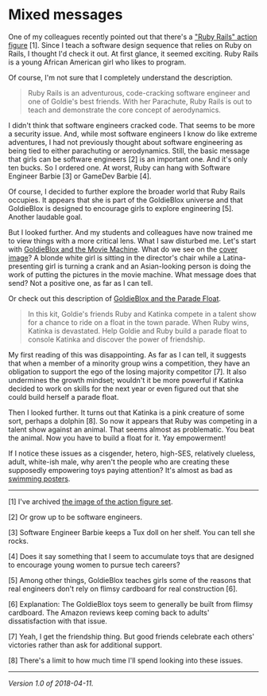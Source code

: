 Mixed messages
==============

One of my colleagues recently
pointed out that there's a ["Ruby Rails" action
figure](https://www.amazon.com/GoldieBlox-Rails-Action-Figure-Parachute/dp/B0128K4PM8/) [1].
Since I teach a software design sequence that relies on Ruby on Rails,
I thought I'd check it out.  At first glance, it seemed exciting.  Ruby
Rails is a young African American girl who likes to program.  

Of course, I'm not sure that I completely understand the description.

> Ruby Rails is an adventurous, code-cracking software engineer and one
of Goldie's best friends. With her Parachute, Ruby Rails is out to teach
and demonstrate the core concept of aerodynamics.

I didn't think that software engineers cracked code.  That seems to be
more a security issue.  And, while most software engineers I know do
like extreme adventures, I had not previously thought about software
engineering as being tied to either parachuting or aerodynamics.  Still,
the basic message that girls can be software engineers [2] is an important
one.  And it's only ten bucks.  So I ordered one.  At worst, Ruby can
hang with Software Engineer Barbie [3] or GameDev Barbie [4].

Of course, I decided to further explore the broader world that Ruby Rails
occupies.  It appears that she is part of the GoldieBlox universe and
that GoldieBlox is designed to encourage girls to explore engineering [5].
Another laudable goal.

But I looked further.  And my students and colleagues have now trained me
to view things with a more critical lens.  What I saw disturbed me.  Let's
start with [GoldieBlox and the Movie
Machine](https://www.amazon.com/GoldieBlox-and-the-Movie-Machine/dp/1223095606/).
What do we see on the [cover image](images/movie-machine)?  A blonde
white girl is sitting in the director's chair while a Latina-presenting
girl is turning a crank and an Asian-looking person is doing the work of
putting the pictures in the movie machine.  What message does that send?
Not a positive one, as far as I can tell.

Or check out this description of [GoldieBlox and the Parade
Float](https://www.amazon.com/dp/1223095584/).

> In this kit, Goldie's friends Ruby and Katinka compete in a talent
show for a chance to ride on a float in the town parade. When Ruby wins,
Katinka is devastated. Help Goldie and Ruby build a parade float to
console Katinka and discover the power of friendship.

My first reading of this was disappointing.  As far as I can tell, it
suggests that when a member of a minority group wins a competition, they
have an obligation to support the ego of the losing majority competitor
[7].  It also undermines the growth mindset; wouldn't it be more powerful
if Katinka decided to work on skills for the next year or even figured
out that she could build herself a parade float.

Then I looked further.  It turns out that Katinka is a pink creature
of some sort, perhaps a dolphin [8].  So now it appears that Ruby was
competing in a talent show against an animal.  That seems almost as
problematic.  You beat the animal.  Now you have to build a float for it.
Yay empowerment!

If I notice these issues as a cisgender, hetero, high-SES,
relatively clueless, adult, white-ish male, why aren't
the people who are creating these supposedly empowering
toys paying attention?  It's almost as bad as [swimming
posters](https://www.washingtonpost.com/news/morning-mix/wp/2016/06/27/super-racist-pool-safety-poster-prompts-red-cross-apology/).

---

[1] I've archived [the image of the action figure set](images/ruby-rails).

[2] Or grow up to be software engineers.

[3] Software Engineer Barbie keeps a Tux doll on her shelf.  You can tell
she rocks.

[4] Does it say something that I seem to accumulate toys that are designed
to encourage young women to pursue tech careers?

[5] Among other things, GoldieBlox teaches girls some of the reasons that
real engineers don't rely on flimsy cardboard for real construction [6].

[6] Explanation: The GoldieBlox toys seem to generally be built from
flimsy cardboard.  The Amazon reviews keep coming back to adults'
dissatisfaction with that issue.

[7] Yeah, I get the friendship thing.  But good friends celebrate each
others' victories rather than ask for additional support.

[8] There's a limit to how much time I'll spend looking into these issues.

---

*Version 1.0 of 2018-04-11.*
